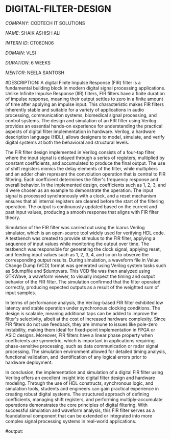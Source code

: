 # DIGITAL-FILTER-DESIGN

*COMPANY*: CODTECH IT SOLUTIONS

*NAME*: SHAIK ASHISH ALI

*INTERN ID*: CT06DN06

*DOMAIN*: VLSI

*DURATION*: 6 WEEKS

*MENTOR*: NEELA SANTOSH

#DESCRIPTION:
A digital Finite Impulse Response (FIR) filter is a fundamental building block in modern digital signal processing applications. Unlike Infinite Impulse Response (IIR) filters, FIR filters have a finite duration of impulse response, meaning their output settles to zero in a finite amount of time after applying an impulse input. This characteristic makes FIR filters inherently stable and suitable for a variety of applications in audio processing, communication systems, biomedical signal processing, and control systems. The design and simulation of an FIR filter using Verilog provides an essential hands-on experience for understanding the practical aspects of digital filter implementation in hardware. Verilog, a hardware description language (HDL), allows designers to model, simulate, and verify digital systems at both the behavioral and structural levels.

The FIR filter design implemented in Verilog consists of a four-tap filter, where the input signal is delayed through a series of registers, multiplied by constant coefficients, and accumulated to produce the final output. The use of shift registers mimics the delay elements of the filter, while multipliers and an adder chain represent the convolution operation that is central to FIR filtering. Each coefficient determines the filter's frequency response and overall behavior. In the implemented design, coefficients such as 1, 2, 3, and 4 were chosen as an example to demonstrate the operation. The input signal is processed synchronously with a clock, and a reset mechanism ensures that all internal registers are cleared before the start of the filtering operation. The output is continuously updated based on the current and past input values, producing a smooth response that aligns with FIR filter theory.

Simulation of the FIR filter was carried out using the Icarus Verilog simulator, which is an open-source tool widely used for verifying HDL code. A testbench was created to provide stimulus to the FIR filter, applying a sequence of input values while monitoring the output over time. The testbench was responsible for generating the clock signal, applying reset, and feeding input values such as 1, 2, 3, 4, and so on to observe the corresponding output results. During simulation, a waveform file in Value Change Dump (VCD) format was generated using Verilog system tasks such as \$dumpfile and \$dumpvars. This VCD file was then analyzed using GTKWave, a waveform viewer, to visually inspect the timing and output behavior of the FIR filter. The simulation confirmed that the filter operated correctly, producing expected outputs as a result of the weighted sum of input samples.

In terms of performance analysis, the Verilog-based FIR filter exhibited low latency and stable operation under synchronous clocking conditions. The design is scalable, meaning additional taps can be added to improve the filter's selectivity, albeit at the cost of increased hardware complexity. Since FIR filters do not use feedback, they are immune to issues like pole-zero instability, making them ideal for fixed-point implementation in FPGA or ASIC designs. Moreover, FIR filters have a linear phase property when coefficients are symmetric, which is important in applications requiring phase-sensitive processing, such as data communication or radar signal processing. The simulation environment allowed for detailed timing analysis, functional validation, and identification of any logical errors prior to hardware deployment.

In conclusion, the implementation and simulation of a digital FIR filter using Verilog offers an excellent insight into digital filter design and hardware modeling. Through the use of HDL constructs, synchronous logic, and simulation tools, students and engineers can gain practical experience in creating robust digital systems. The structured approach of defining coefficients, managing shift registers, and performing multiply-accumulate operations demonstrates the core principles of digital filtering. With successful simulation and waveform analysis, this FIR filter serves as a foundational component that can be extended or integrated into more complex signal processing systems in real-world applications.

#output:
